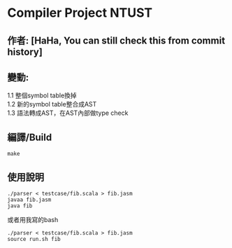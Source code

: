 # Compiler Project NTUST
## 作者: [HaHa, You can still check this from commit history]

## 變動:
1.1 整個symbol table換掉  
1.2 新的symbol table整合成AST  
1.3 語法轉成AST，在AST內部做type check  

## 編譯/Build
```
make
```

## 使用說明
```
./parser < testcase/fib.scala > fib.jasm
javaa fib.jasm 
java fib 
```

或者用我寫的bash
```
./parser < testcase/fib.scala > fib.jasm 
source run.sh fib
```
